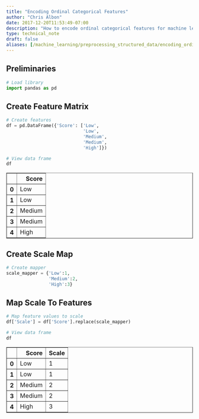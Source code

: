 ```yaml
---
title: "Encoding Ordinal Categorical Features"
author: "Chris Albon"
date: 2017-12-20T11:53:49-07:00
description: "How to encode ordinal categorical features for machine learning in Python."
type: technical_note
draft: false
aliases: [/machine_learning/preprocessing_structured_data/encoding_ordinal_categorical_features/]
---
```

## Preliminaries


```python
# Load library
import pandas as pd
```

## Create Feature Matrix


```python
# Create features
df = pd.DataFrame({'Score': ['Low', 
                             'Low', 
                             'Medium', 
                             'Medium', 
                             'High']})

# View data frame
df
```




<div>
<style>
    .dataframe thead tr:only-child th {
        text-align: right;
    }

    .dataframe thead th {
        text-align: left;
    }

    .dataframe tbody tr th {
        vertical-align: top;
    }
</style>
<table border="1" class="dataframe">
  <thead>
    <tr style="text-align: right;">
      <th></th>
      <th>Score</th>
    </tr>
  </thead>
  <tbody>
    <tr>
      <th>0</th>
      <td>Low</td>
    </tr>
    <tr>
      <th>1</th>
      <td>Low</td>
    </tr>
    <tr>
      <th>2</th>
      <td>Medium</td>
    </tr>
    <tr>
      <th>3</th>
      <td>Medium</td>
    </tr>
    <tr>
      <th>4</th>
      <td>High</td>
    </tr>
  </tbody>
</table>
</div>



## Create Scale Map


```python
# Create mapper
scale_mapper = {'Low':1, 
                'Medium':2,
                'High':3}
```

## Map Scale To Features


```python
# Map feature values to scale
df['Scale'] = df['Score'].replace(scale_mapper)

# View data frame
df
```




<div>
<style>
    .dataframe thead tr:only-child th {
        text-align: right;
    }

    .dataframe thead th {
        text-align: left;
    }

    .dataframe tbody tr th {
        vertical-align: top;
    }
</style>
<table border="1" class="dataframe">
  <thead>
    <tr style="text-align: right;">
      <th></th>
      <th>Score</th>
      <th>Scale</th>
    </tr>
  </thead>
  <tbody>
    <tr>
      <th>0</th>
      <td>Low</td>
      <td>1</td>
    </tr>
    <tr>
      <th>1</th>
      <td>Low</td>
      <td>1</td>
    </tr>
    <tr>
      <th>2</th>
      <td>Medium</td>
      <td>2</td>
    </tr>
    <tr>
      <th>3</th>
      <td>Medium</td>
      <td>2</td>
    </tr>
    <tr>
      <th>4</th>
      <td>High</td>
      <td>3</td>
    </tr>
  </tbody>
</table>
</div>


